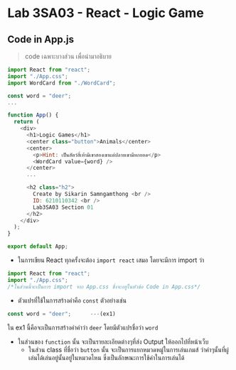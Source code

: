 # Lab 3SA03 - React - Logic Game

## Code in App.js

> code เฉพาะบางส่วน เพื่อนำมาอธิบาย

```js
import React from "react";
import "./App.css";
import WordCard from "./WordCard";

const word = "deer";
...

function App() {
  return (
    <div>
      <h1>Logic Games</h1>
      <center class="button">Animals</center>
      <center>
        <p>Hint: เป็นสัตว์สี่เท้ามีเขาสองเขาแต่ปลายเขามีหกยอด</p>
        <WordCard value={word} />
      </center>
      ...

      <h2 class="h2">
        Create by Sikarin Samngamthong <br />
        ID: 6210110342 <br />
        Lab3SA03 Section 01
      </h2>
    </div>
  );
}

export default App;
```

- ในการเขียน React ทุกครั้งจะต้อง `import react` เสมอ โดยจะมีการ import ว่า

```js
import React from "react";
import "./App.css";
/*ในส่วนนี้จะเป็นการ import จาก App.css ซึ่งจะอยู่ในหัวข้อ Code in App.css*/
```

- ตัวแปรที่ใช้ในการสร้างคำคือ `const` ตัวอย่างเช่น

```js
const word = "deer";      ---(ex1)
```

ใน ex1 นี้คือจะเป็นการสร้างคำคำว่า `deer` โดยมีตัวแปรชื่อว่า `word`

- ในส่วนของ `function` นั้น จะเป็นรายละเอียดต่างๆที่ส่ง Output ให้ออกไปที่หน้าเว็บ
  - ในส่วน class ที่ชื่อว่า `button` นั้น จะเป็นการแยกหมวดหมู่ในการเล่นเกมส์ ว่าคำๆนั้นที่ผู่เล่นได้เล่นอยู่นั้นอยู่ในหมวดไหน ซึ่งเป็นลักษณะการใช้คำในการเล่นได้
